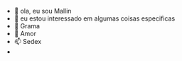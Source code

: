 - 👋 ola, eu sou Mallin
- 👀 eu estou interessado em algumas coisas especificas
- 🌱 Grama
- 💞️ Amor
- 📫 Sedex
- 

